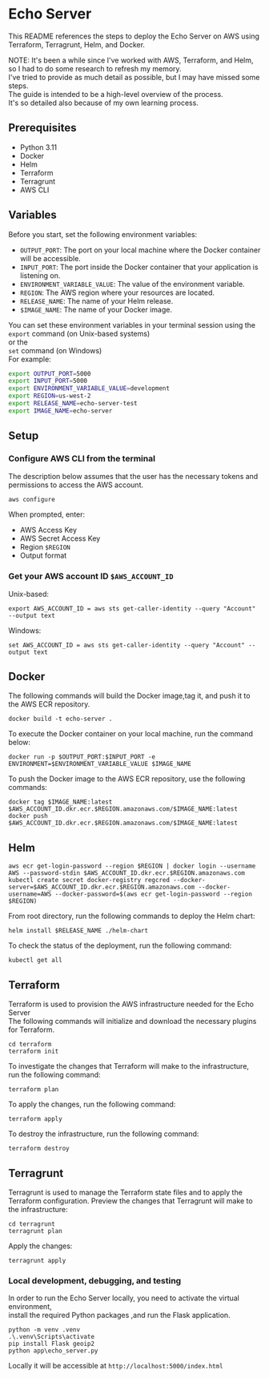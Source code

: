 # Echo Server

This README references the steps to deploy the Echo Server on AWS using Terraform, Terragrunt, Helm, and Docker.

NOTE: It's been a while since I've worked with AWS, Terraform, and Helm, so I had to do some research to refresh my memory.  
I've tried to provide as much detail as possible, but I may have missed some steps.  
The guide is intended to be a high-level overview of the process.  
It's so detailed also because of my own learning process.


## Prerequisites

- Python 3.11
- Docker
- Helm
- Terraform
- Terragrunt
- AWS CLI

## Variables

Before you start, set the following environment variables:

- `OUTPUT_PORT`: The port on your local machine where the Docker container will be accessible.
- `INPUT_PORT`: The port inside the Docker container that your application is listening on.
- `ENVIRONMENT_VARIABLE_VALUE`: The value of the environment variable.
- `REGION`: The AWS region where your resources are located.
- `RELEASE_NAME`: The name of your Helm release.
- `$IMAGE_NAME`: The name of your Docker image.

You can set these environment variables in your terminal session using the  
`export` command (on Unix-based systems)  
or the  
`set` command (on Windows)  
For example:

```bash
export OUTPUT_PORT=5000
export INPUT_PORT=5000
export ENVIRONMENT_VARIABLE_VALUE=development
export REGION=us-west-2
export RELEASE_NAME=echo-server-test
export IMAGE_NAME=echo-server
```


## Setup

### Configure AWS CLI from the terminal
The description below assumes that the user has the necessary tokens and permissions to access the AWS account.


```bash
aws configure
```
When prompted, enter:

* AWS Access Key
* AWS Secret Access Key
* Region `$REGION`
* Output format

### Get your AWS account ID `$AWS_ACCOUNT_ID`
Unix-based:
```
export AWS_ACCOUNT_ID = aws sts get-caller-identity --query "Account" --output text
```
Windows:
```
set AWS_ACCOUNT_ID = aws sts get-caller-identity --query "Account" --output text
``` 

## Docker
The following commands will build the Docker image,tag it, and push it to the AWS ECR repository.
```angular2html
docker build -t echo-server .
```
To execute the Docker container on your local machine, run the command below:
```angular2html
docker run -p $OUTPUT_PORT:$INPUT_PORT -e ENVIRONMENT=$ENVIRONMENT_VARIABLE_VALUE $IMAGE_NAME
```

To push the Docker image to the AWS ECR repository, use the following commands:
```angular2html
docker tag $IMAGE_NAME:latest $AWS_ACCOUNT_ID.dkr.ecr.$REGION.amazonaws.com/$IMAGE_NAME:latest
docker push $AWS_ACCOUNT_ID.dkr.ecr.$REGION.amazonaws.com/$IMAGE_NAME:latest
```

## Helm
```angular2html
aws ecr get-login-password --region $REGION | docker login --username AWS --password-stdin $AWS_ACCOUNT_ID.dkr.ecr.$REGION.amazonaws.com
kubectl create secret docker-registry regcred --docker-server=$AWS_ACCOUNT_ID.dkr.ecr.$REGION.amazonaws.com --docker-username=AWS --docker-password=$(aws ecr get-login-password --region $REGION)
```
From root directory, run the following commands to deploy the Helm chart:
```angular2html
helm install $RELEASE_NAME ./helm-chart
```
To check the status of the deployment, run the following command:
```angular2html
kubectl get all
```

## Terraform
Terraform is used to provision the AWS infrastructure needed for the Echo Server  
The following commands will initialize and download the necessary plugins for Terraform.
```angular2html
cd terraform
terraform init
```
To investigate the changes that Terraform will make to the infrastructure, run the following command:
```angular2html
terraform plan
``` 
To apply the changes, run the following command:
```angular2html
terraform apply
``` 
To destroy the infrastructure, run the following command:
```angular2html
terraform destroy
```
## Terragrunt
Terragrunt is used to manage the Terraform state files and to apply the Terraform configuration.
Preview the changes that Terragrunt will make to the infrastructure:
```angular2html
cd terragrunt
terragrunt plan
```
Apply the changes:
```angular2html
terragrunt apply
```



### Local development, debugging, and testing

In order to run the Echo Server locally, you need to activate the virtual environment,  
install the required Python packages ,and run the Flask application.
```angular2html
python -m venv .venv
.\.venv\Scripts\activate
pip install Flask geoip2
python app\echo_server.py
```

Locally it will be accessible at `http://localhost:5000/index.html`



